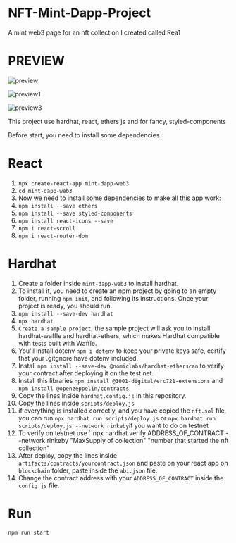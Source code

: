 # NFT-Mint-Dapp-Project
A mint web3 page for an nft collection I created called Rea1

# PREVIEW
![preview](https://user-images.githubusercontent.com/85500650/161134723-2dc19bda-a6b9-4664-967f-6cc7353638e8.PNG)


![preview1](https://user-images.githubusercontent.com/85500650/161134749-71274231-a256-4630-a787-6b94c53ed98d.PNG)

![preview3](https://user-images.githubusercontent.com/85500650/161136370-747a36c7-c89d-46e9-8bf1-872891fc443f.PNG)


This project use hardhat, react, ethers js and for fancy, styled-components

Before start, you need to install some dependencies

# React
1. `npx create-react-app mint-dapp-web3`
2. `cd mint-dapp-web3`
3. Now we need to install some dependencies to make all this app work:
4. `npm install --save ethers`
5. `npm install --save styled-components`
6. `npm install react-icons --save`
7. `npm i react-scroll`
8. `npm i react-router-dom`

# Hardhat

1. Create a folder inside ``mint-dapp-web3`` to install hardhat.
2. To install it, you need to create an npm project by going to an empty folder, running `npm init`, and following its instructions. Once your project is ready, you should run.
3. `npm install --save-dev hardhat`
4. `npx hardhat`
5. `Create a sample project`, the sample project will ask you to install hardhat-waffle and hardhat-ethers, which makes Hardhat compatible with tests built with Waffle.
6. You'll install dotenv `npm i dotenv` to keep your private keys safe, certify that your .gitgnore have dotenv included.
7. Install `npm install --save-dev @nomiclabs/hardhat-etherscan` to verify your contract after deploying it on the test net.
8. Install this libraries ``npm install @1001-digital/erc721-extensions`` and ``npm install @openzeppelin/contracts``
9. Copy the lines inside `hardhat.config.js` in this repository.
10. Copy the lines inside `scripts/deploy.js`
11. if everything is installed correctly, and you have copied the ``nft.sol`` file, you can run ``npx hardhat run scripts/deploy.js`` or ``npx hardhat run scripts/deploy.js --network rinkeby``if you want to do on testnet
12. To verify on testnet use ``npx hardhat verify ADDRESS_OF_CONTRACT --network rinkeby "MaxSupply of collection" "number that started  the nft collection"
13. After deploy, copy the lines inside ``artifacts/contracts/yourcontract.json`` and paste on your react app on ``blockchain`` folder, paste inside the ``abi.json`` file.
14. Change the contract address with your ``ADDRESS_OF_CONTRACT`` inside the ``config.js`` file.


# Run
``npm run start`` 


